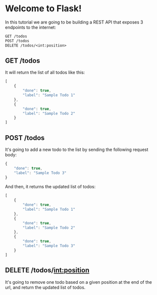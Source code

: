 # Welcome to Flask!

In this tutorial we are going to be building a REST API that exposes 3 endpoints to the internet:

```txt
GET /todos
POST /todos
DELETE /todos/<int:position>
```

## **GET /todos** 

It will return the list of all todos like this:

```javascript
[
    {
        "done": true,
        "label": "Sample Todo 1"
    },
    {
        "done": true,
        "label": "Sample Todo 2"
    }
]
```

## **POST /todos**

It's going to add a new todo to the list by sending the following request body:

```javascript
{
    "done": true,
    "label": "Sample Todo 3"
}
```

And then, it returns the updated list of todos:

```javascript
[
    {
        "done": true,
        "label": "Sample Todo 1"
    },
    {
        "done": true,
        "label": "Sample Todo 2"
    },
    {
        "done": true,
        "label": "Sample Todo 3"
    }
]
```

## **DELETE /todos/<int:position>**

It's going to remove one todo based on a given position at the end of the url, and return the updated list of todos.
